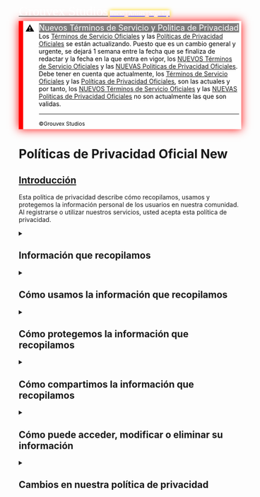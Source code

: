 <html lang="en">
<script src="jquery-3.5.1.min.js"></script>
 <script> 
    $(function(){
      $("#menu").load("menu.html"); 
    });
    $(function(){
      $("#footer").load("footer.html"); 
    });
  $(function(){
      $("#news").load("news.html"); 
    });
$(function(){
      $("#tosypp").load("tosypp.html"); 
    });
 </script>
<!-- header.html -->
<head>
<script src="index.js"></script> <script src="time.js"></script> <script src="temas.js"></script> <link rel="stylesheet" href="index.css"> <link rel="stylesheet" href="temas.css">
<link rel="icon" href="img/GROUVEX.png"> <link rel="icon" href="GROUVEX.png" type="image/x-icon">
<meta name="viewport" content="width=device-width, initial-scale=1" charset="UTF-8"> <meta name="author" content="Grouvex Studios"> <meta http-equiv="X-UA-Compatible" content="IE=edge"> <meta name="copyright" content="Grouvex Studios"> <meta http-equiv="Cache-Control" content="no-cache, no-store, must-revalidate"> <meta http-equiv="Content-Security-Policy" content="policy"> <meta http-equiv="Referrer-Policy" content="no-referrer"> <meta name="keywords" content="Grouvex, Música, Grouvex Studios, Grouvex's Projects"> <meta name="theme-color" content="#hexcode"> <link rel="canonical" href="URL_canónica">
  <!-- Clarity tracking code for https://grouvex.github.io/ -->
  <script>    (function(c,l,a,r,i,t,y){        c[a]=c[a]||function(){(c[a].q=c[a].q||[]).push(arguments)};        t=l.createElement(r);t.async=1;t.src="https://www.clarity.ms/tag/"+i+"?ref=bwt";y=l.getElementsByTagName(r)[0];y.parentNode.insertBefore(t,y);})(window, document, "clarity", "script", "mdkjlz9c01");</script>
<!-- Editable -->
<meta property="og:title" content="Políticas de Privacidad Oficial - Grouvex Studios"> <meta property="og:description" content="Políticas de Privacidad Oficial de ©Grouvex Studios"> <meta property="og:image" href="img/GROUVEX.png">
<title>Políticas de Privacidad Oficial - Grouvex Studios</title>
<!-- Main Top -->
<mainTop>
<a href="https://grouvex.github.io/"><span style="font-family: Times New Roman; sans-serif; font-size: 30px;color:white">Grouvex Studios</span></a>
<span style="font-family: Times New Roman;color:white;box-shadow: 0 0 10px gold"> <a href="https://grouvex.github.io/"><u style="color: blue"><span style="color: white">Inicio</span></u></a> | <a href="https://grouvex.github.io/artists"><u style="color: blue"><span style="color: white">Artists</span></u></a> | <a href="https://grouvex.github.io/sign-up" style="pointer-events: none"><u style="color: blue"><span style="color: white">Sign Up</span></u></a> <span id="menu"></span>
</span>
</mainTop>
</head>
<body>
 <!-- Anuncio -->
 <div id="news"></div>
<div id="tosypp"></div>
 <div style="background: rgba(255, 255, 255, 0.5);border-left: 10px solid red;color: #000000;padding: 5px;display: flex; box-shadow: 0 0 20px red;margin-top:5px">
    <div style="font-size: 20px; margin-right: 10px">⚠️</div>
    <div style="flex-grow: 1">
        <p style="color: white; background: rgba(0, 0, 0, 0.5);font-size: 18px; margin: 0">Nuevos Términos de Servicio y Politica de Privacidad</p>
        <p style="background: rgba(255, 255, 255, 0.5);font-size: 14px; margin: 0;color:black">Los <a href="https://grouvex.github.io/tos"><u style="color white">Términos de Servicio Oficiales</u></a> y las <a href="https://grouvex.github.io/pp"><u style="color white">Políticas de Privacidad Oficiales</u></a> se están actualizando. Puesto que es un cambio general y urgente, se dejará 1 semana entre la fecha que se finaliza de redactar y la fecha en la que entra en vigor, los <a href="https://grouvex.github.io/n-tos"><u style="color white">NUEVOS Términos de Servicio Oficiales</u></a> y las <a href="https://grouvex.github.io/n-pp"><u style="color white">NUEVAS Politicas de Privacidad Oficiales</u></a>.</p>
        <p style="background: rgba(255, 255, 255, 0.5);font-size: 14px; margin: 0;color:black">Debe tener en cuenta que actualmente, los <a href="https://grouvex.github.io/tos"><u style="color white">Términos de Servicio Oficiales</u></a> y las <a href="https://grouvex.github.io/pp"><u style="color white">Políticas de Privacidad Oficiales</u></a>, son las actuales y por tanto, los <a href="https://grouvex.github.io/n-tos"><u style="color white">NUEVOS Términos de Servicio Oficiales</u></a> y las <a href="https://grouvex.github.io/n-pp"><u style="color white">NUEVAS Politicas de Privacidad Oficiales</u></a> no son actualmente las que son validas.</p>
<hr>
<p style="background: rgba(255, 255, 255, 0.5);font-size: 12px;color:black;margin:0">©Grouvex Studios</p>
    </div> 
</div>
<main>
  <!-- Título -->
 <h1>Políticas de Privacidad Oficial <span class="status new">New</span></h1>
 <!--Texto -->
  <article id="Introducción">
    <section>
   <a href="#Introducción"><h2>Introducción</h2></a>
    <p>Esta política de privacidad describe cómo recopilamos, usamos y protegemos la información personal de los usuarios en nuestra comunidad. Al registrarse o utilizar nuestros servicios, usted acepta esta política de privacidad.</p>
  </section>
</article>
      
<article id="Información_que_recopilamos">
 <details>
   <summary href="#Información_que_recopilamos"><h2>Información que recopilamos</h2></summary>
   <section>
    <ol>
    <li><p>Datos de Registro: Cuando contacta al equipo de Grouvex Studio utilizando el contacto oficial, se registra en nuestra comunidad o nos contacta a través de una red social, su información de perfil se guarda para que podamos ponernos en contacto con usted.</p></li>
    <li><p>Datos de Perfil: Cuando crea o edita su perfil, puede agregar información opcional como su edad, género, ubicación, gustos musicales, foto de perfil y biografía. La información que usa en la plataforma es lo que podemos ver, además de lo que nos proporciona voluntariamente.</p></li>
    <li><p>Datos de Actividad: Cuando usa nuestra comunidad, recopilamos información sobre su actividad, como el número de veces que escucha una canción (información anónima), los comentarios que hace, los mensajes que envía y los usuarios que sigue.</p></li>
    <li><p>Datos de Comunicación: Cuando se comunica con nosotros o con otros usuarios, recopilamos el contenido y los metadatos de sus comunicaciones, como la fecha, hora y destinatario.</p></li>
    <li><p>Datos de Cookies y Tecnologías Similares: Cuando visita nuestro sitio web o página de contacto, usamos cookies y otras tecnologías similares para recopilar información sobre su dispositivo, navegador, dirección IP y preferencias.</p></li>
</ol>
   </section>
 </details>
</article>
      
<article id="Cómo_usamos_la_información_que_recopilamos">
<details>
   <summary href="#Cómo_usamos_la_información_que_recopilamos"><h2>Cómo usamos la información que recopilamos</h2></summary>
   <section>
   <ol>
     <li><p>Para proporcionar y mejorar nuestros servicios: Usamos la información que recopilamos para brindarle los servicios que solicita, personalizar su experiencia, mejorar la calidad y seguridad de nuestra comunidad, y desarrollar nuevas funciones y productos.</p></li>
<li><p>Para comunicarnos con usted: Usamos la información que recopilamos para enviarle notificaciones, boletines, responder a sus consultas y solicitudes, y mantenerlo informado sobre cambios en nuestra política de privacidad y términos y condiciones.</p></li>
<li><p>Para fines analíticos y publicitarios: Usamos la información que recopilamos para analizar el uso y rendimiento de nuestra comunidad, medir la efectividad de nuestras publicaciones.</p></li>
<li><p>Para cumplir con nuestras obligaciones legales: Usamos la información que recopilamos para cumplir con las leyes y regulaciones aplicables, cooperar con las autoridades competentes y proteger nuestros derechos e intereses legítimos.</p></li>
    </ol>
   </section>
 </details>
</article>

<article id="Cómo_protegemos_la_información_que_recopilamos">
 <details>
   <summary href="#Cómo_protegemos_la_información_que_recopilamos"><h2>Cómo protegemos la información que recopilamos</h2></summary>
   <section>
    <ol>
     <li><p>Implementamos medidas técnicas y organizativas adecuadas para proteger la información que recopilamos contra el acceso no autorizado, divulgación, modificación, pérdida o uso indebido. Además, cumplimos con los términos de servicio y la política de privacidad de la aplicación donde nos encontramos.</p></li>
     <li><p>Limitamos el acceso a la información que recopilamos a nuestros empleados, contratistas y proveedores de servicios que necesitan conocerla para realizar sus funciones.</p></li>
     <li><p>Revisamos periódicamente nuestras prácticas de seguridad y actualizamos nuestras medidas de protección según sea necesario.</p></li>
     <li><p>Sin embargo, tenga en cuenta que ninguna medida de seguridad es perfecta o impenetrable, y no podemos garantizar la seguridad absoluta de la información que recopilamos.</p></li>
    </ol>
   </section>
 </details>
</article>

<article id="Cómo_compartimos_la_información_que_recopilamos">
 <details>
   <summary href="#Cómo_compartimos_la_información_que_recopilamos"><h2>Cómo compartimos la información que recopilamos</h2></summary>
   <section>
    <ol>
     <li><p>Con otros usuarios: Compartimos su información de perfil público y su actividad en publicaciones y con otros usuarios de nuestra comunidad si nos da su consentimiento. Puede controlar qué información comparte con la comunidad contactándonos.</p></li>
     <li><p>Con terceros: Compartimos la información que recopilamos con terceros que nos ayudan a proporcionar y mejorar nuestros servicios, como proveedores de alojamiento web, análisis de datos, publicidad y marketing. Estos terceros solo pueden acceder a la información que necesitan para realizar sus funciones y deben tratarla de acuerdo con esta política de privacidad y las leyes aplicables.</p></li>
     <li><p>Con su consentimiento: Compartimos la información que recopilamos con otros terceros cuando nos da su consentimiento expreso para hacerlo. Por ejemplo, si decide vincular su cuenta con una red social externa o un servicio de música.</p></li>
     <li><p>Por razones legales: Compartimos la información que recopilamos cuando es requerido por ley o una orden judicial, o cuando creemos que es necesario para proteger nuestros derechos e intereses legítimos o los de terceros.</p></li>
    </ol>
   </section>
 </details>
</article>

<article id="Cómo_puede_acceder_modificar_o_eliminar_su_información">
 <details>
   <summary href="#Cómo_puede_acceder_modificar_o_eliminar_su_información"><h2>Cómo puede acceder, modificar o eliminar su información</h2></summary>
   <section>
    <ol>
     <li><p>Puede acceder y modificar su información personal en cualquier momento a través de la configuración de su perfil y cuenta, dependiendo de la aplicación que esté utilizando.</p></li>
     <li><p>Puede solicitar la eliminación de su información personal contactando al equipo de soporte de esa aplicación. La información utilizada por el equipo de Grouvex Studio puede solicitarse para su eliminación contactándonos.</p></li>
<li><p>Puede optar por no recibir comunicaciones de marketing de nuestra parte siguiendo las instrucciones incluidas en cada correo electrónico o notificación que le enviemos.</p></li>
<li><p>Puede rechazar el uso de cookies y otras tecnologías similares cambiando la configuración de su navegador o dispositivo. Sin embargo, tenga en cuenta que esto puede afectar la funcionalidad y disponibilidad de algunos de los servicios de la aplicación que utiliza.</p></li>
    </ol>
   </section>
 </details>
</article>

<article id="Cambios_en_nuestra_política_de_privacidad">
 <details>
   <summary href="#Cambios_en_nuestra_política_de_privacidad"><h2>Cambios en nuestra política de privacidad</h2></summary>
   <section>
    <p>Podemos modificar esta política de privacidad de vez en cuando para reflejar cambios en nuestras prácticas o en las leyes y regulaciones aplicables. Le notificaremos cualquier cambio significativo a través de un aviso en nuestro sitio web o aplicación o por correo electrónico a la dirección que nos haya proporcionado. Le recomendamos que revise esta política de privacidad periódicamente para mantenerse informado de cualquier actualización.</p>
   </section>
 </details>
</article>
 </main>
</body>
<div id="footer"></div>
</html> 
